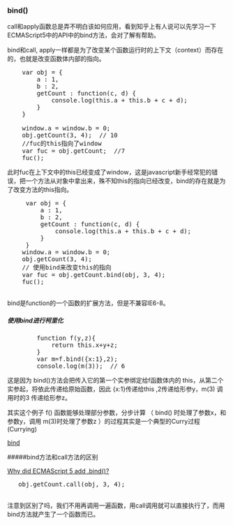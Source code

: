 ### bind()

call和apply函数总是弄不明白该如何应用，看到知乎上有人说可以先学习一下ECMAScript5中的API中的bind方法，会对了解有帮助。

bind和call, apply一样都是为了改变某个函数运行时的上下文（context）而存在的，也就是改变函数体内部的指向。

<pre>
    var obj = {
        a : 1,
        b : 2,
        getCount : function(c, d) {
            console.log(this.a + this.b + c + d);
        }
    }

    window.a = window.b = 0;
    obj.getCount(3, 4);  // 10
    //fuc的this指向了window
    var fuc = obj.getCount;  //7
    fuc();
</pre>

   此时fuc在上下文中的this已经变成了window，这是javascript新手经常犯的错误，把一个方法从对象中拿出来，殊不知this的指向已经改变，bind的存在就是为了改变方法的this指向。
 <pre>
     var obj = {
         a : 1,
         b : 2,
         getCount : function(c, d) {
             console.log(this.a + this.b + c + d);
         }
     }
    window.a = window.b = 0;
    obj.getCount(3, 4);
    // 使用bind来改变this的指向
    var fuc = obj.getCount.bind(obj, 3, 4);
    fuc();
 </pre>  
 
 bind是function的一个函数的扩展方法，但是不兼容IE6-8。
 
##### 使用bind进行柯里化
<pre>
		function f(y,z){
		    return this.x+y+z;
		}
		var m=f.bind({x:1},2); 
		console.log(m(3));  // 6
</pre>

这是因为 bind()方法会把传入它的第一个实参绑定给f函数体内的 this，从第二个实参起，将依此传递给原始函数，因此 {x:1}传递给this ,2传递给形参y，m(3) 调用时的3 传递给形参z。

其实这个例子 f() 函数能够处理部分参数，分步计算 （ bind() 时处理了参数x，和参数y，调用 m(3)时处理了参数z ）的过程其实是一个典型的Curry过程(Currying)

[bind](http://www.cnblogs.com/zztt/p/4122352.html)


#####bind方法和call方法的区别
 
 [Why did ECMAScript 5 add .bind()?](http://stackoverflow.com/questions/9625600/why-did-ecmascript-5-add-bind)
 
 <pre>
   obj.getCount.call(obj, 3, 4);
 </pre>
 注意到区别了吗，我们不用再调用一遍函数，用call调用就可以直接执行了，而用bind方法就产生了一个函数而已。
 
 
 
 
   

    